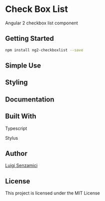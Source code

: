 # Check Box List
Angular 2 checkbox list component
## Getting Started
```bash
npm install ng2-checkboxlist --save
```
## Simple Use

## Styling

## Documentation

## Built With
Typescript

Stylus
## Author

[Luigi Senzamici](http://luigisenzamici.com)


## License

This project is licensed under the MIT License 



